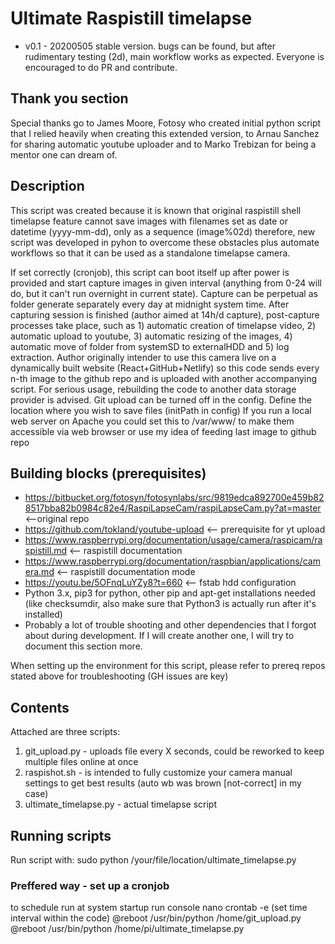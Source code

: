 # Ultimate Raspistill timelapse
- v0.1 - 20200505 stable version. bugs can be found, but after rudimentary testing (2d), main workflow works as expected. 
Everyone is encouraged to do PR and contribute.

## Thank you section
Special thanks go to James Moore, Fotosy who created initial python script that I relied heavily when creating this extended version, to Arnau Sanchez for sharing automatic youtube uploader and to Marko Trebizan for being a mentor one can dream of.

## Description
This script was created because it is known that original raspistill shell timelapse feature cannot save images with filenames set as date or datetime (yyyy-mm-dd), only as a sequence (image%02d) therefore, new script was developed in pyhon to overcome these obstacles plus automate workflows so that it can be used as a standalone timelapse camera. 
 
If set correctly (cronjob), this script can boot itself up after power is provided and start capture images in given interval (anything from 0-24 will do, but it can't run overnight in current state).   Capture can be perpetual as folder generate separately every day at midnight system time. After capturing session is finished (author aimed at 14h/d capture), post-capture processes take place, such as 1) automatic creation of timelapse video, 2) automatic upload to youtube, 3) automatic resizing of the images, 4) automatic move of folder from systemSD to externalHDD and 5) log extraction. Author originally intender to use this camera live on a dynamically built website (React+GitHub+Netlify) so this code sends every n-th image to the github repo and is uploaded with another accompanying script. For serious usage, rebuilding the code to another data storage provider is advised. Git upload can be turned off in the config. Define the location where you wish to save files (initPath in config) If you run a local web server on Apache you could set this to /var/www/ to make them accessible via web browser or use my idea of feeding last image to github repo

## Building blocks (prerequisites)
- https://bitbucket.org/fotosyn/fotosynlabs/src/9819edca892700e459b828517bba82b0984c82e4/RaspiLapseCam/raspiLapseCam.py?at=master <--original repo
- https://github.com/tokland/youtube-upload  <-- prerequisite for yt upload
- https://www.raspberrypi.org/documentation/usage/camera/raspicam/raspistill.md <-- raspistill documentation
- https://www.raspberrypi.org/documentation/raspbian/applications/camera.md <-- raspistill documentation mode
- https://youtu.be/5OFnqLuYZy8?t=660 <-- fstab hdd configuration
- Python 3.x, pip3 for python, other pip and apt-get installations needed (like checksumdir, also make sure that Python3 is actually run after it's installed)
- Probably a lot of trouble shooting and other dependencies that I forgot about during development. If I will create another one, I will try to document this section more.

When setting up the environment for this script, please refer to prereq repos stated above for troubleshooting (GH issues are key)

## Contents
Attached are three scripts:
1) git_upload.py - uploads file every X seconds, could be reworked to keep multiple files online at once
2) raspishot.sh - is intended to fully customize your camera manual settings to get best results (auto wb was brown [not-correct] in my case)
3) ultimate_timelapse.py - actual timelapse script

## Running scripts
Run script with: sudo python /your/file/location/ultimate_timelapse.py

### Preffered way - set up a cronjob
to schedule run at system startup run console nano crontab -e (set time interval within the code)
@reboot /usr/bin/python /home/git_upload.py
@reboot /usr/bin/python /home/pi/ultimate_timelapse.py
